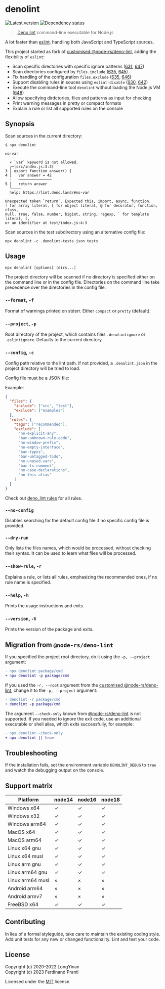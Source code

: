 # denolint

[![Latest version](https://img.shields.io/npm/v/denolint)
 ![Dependency status](https://img.shields.io/librariesio/release/npm/denolint)
](https://www.npmjs.com/package/denolint)

> [Deno lint] command-line executable for Node.js

A lot faster than [eslint], handling both JavaScript and TypeScript sources.

This project started as fork of [customised @node-rs/deno-lint], adding the flexibility of `eslint`:

* Scan specific directories with specific ignore patterns ([631], [647])
* Scan directories configured by `files.include` ([635], [645])
* Fix handling of the configuration `files.exclude` ([635], [646])
* Support disabling rules in souces using `eslint-disable` ([630], [642])
* Execute the command-line tool `denolint` without loading the Node.js VM ([648])
* Allow specifying dirdctories, files and patterns as input for checking
* Print warning messages in pretty or compact formats
* Explain a rule or list all supported rules on the console

## Synopsis

Scan sources in the current directory:

    $ npx denolint

    no-var

      × `var` keyword is not allowed.
      ╭─[src/index.js:3:3]
    3 │ export function answer() {
    4 │   var answer = 42
      ·   ───────────────
    5 │   return answer
      ╰────
      help: https://lint.deno.land/#no-var

    Unexpected token `return`. Expected this, import, async, function,
    [ for array literal, { for object literal, @ for decorator, function, class,
    null, true, false, number, bigint, string, regexp, ` for template literal, (,
    or an identifier at test/index.js:4:3

Scan sources in the test subdirectory using an alternative config file:

    npx denolint -c .denolint-tests.json tests

## Usage

    npx denolint [options] [dirs...]

The project directory will be scanned if no directory is specified either on the command line or in the config file. Directories on the command line take precedence over the directories in the config file.

### `--format`, `-f`

Format of warnings printed on stderr. Either `compact` or `pretty` (default).

### `--project`, `-p`

Root directory of the project, which contains files `.denolintignore` or `.eslintignore`. Defaults to the current directory.

### `--config`, `-c`

Config path relative to the lint path. If not provided, a `.denolint.json` in the project directory will be tried to load.

Config file must be a JSON file:

Example:

```json
{
  "files": {
    "include": ["src", "test"],
    "exclude": ["examples"]
  },
  "rules": {
    "tags": ["recommended"],
    "exclude": [
      "no-explicit-any",
      "ban-unknown-rule-code",
      "no-window-prefix",
      "no-empty-interface",
      "ban-types",
      "ban-untagged-todo",
      "no-unused-vars",
      "ban-ts-comment",
      "no-case-declarations",
      "no-this-alias"
    ]
  }
}
```

Check out [deno_lint rules] for all rules.

### `--no-config`

Disables searching for the default config file if no specific config file is provided.

### `--dry-run`

Only lists the files names, which would be processed, without checking their syntax. It can be used to learn what files will be processed.

### `--show-rule`, `-r`

Explains a rule, or lists all rules, emphasizing the recommended ones, if no rule name is specified.

### `--help`, `-h`

Prints the usage instructions and exits.

### `--version`, `-V`

Prints the version of the package and exits.

## Migration from `@node-rs/deno-lint`

If you specified the project root directory, do it using the `-p, --project` argument:

```diff
- npx denolint package/cmd
+ npx denolint -p package/cmd
```

If you used the `-r, --root` argument from the [customised @node-rs/deno-lint], change it to the `-p, --project` argument:

```diff
- denolint -r package/cmd
+ denolint -p package/cmd
```

The argument `--check-only` known from [@node-rs/deno-lint] is not supported. If you needed to ignore the exit code, use an additional executable or shell alias, which exits successfully, for example:

```diff
- npx denolint--check-only
+ npx denolint || true
```

## Troubleshooting

If the installation fails, set the environment variable `DENOLINT_DEBUG` to `true` and watch the debugging output on the console.

## Support matrix

| Platform         | node14 | node16 | node18 |
| ---------------- | ------ | ------ | ------ |
| Windows x64      | ✓      | ✓      | ✓      |
| Windows x32      | ✓      | ✓      | ✓      |
| Windows arm64    | ✓      | ✓      | ✓      |
| MacOS x64        | ✓      | ✓      | ✓      |
| MacOS arm64      | ✓      | ✓      | ✓      |
| Linux x64 gnu    | ✓      | ✓      | ✓      |
| Linux x64 musl   | ✓      | ✓      | ✓      |
| Linux arm gnu    | ✓      | ✓      | ✓      |
| Linux arm64 gnu  | ✓      | ✓      | ✓      |
| Linux arm64 musl | ×      | ×      | ×      |
| Android arm64    | ×      | ×      | ×      |
| Android armv7    | ×      | ×      | ×      |
| FreeBSD x64      | ✓      | ✓      | ✓      |

## Contributing

In lieu of a formal styleguide, take care to maintain the existing coding style. Add unit tests for any new or changed functionality. Lint and test your code.

## License

Copyright (c) 2020-2022 LongYinan<br>
Copyright (c) 2023 Ferdinand Prantl

Licensed under the [MIT] license.

[deno lint]: https://github.com/denoland/deno_lint#readme
[customised @node-rs/deno-lint]: https://github.com/prantlf/node-rs/commits/combined
[@node-rs/deno-lint]: https://github.com/napi-rs/node-rs/tree/main/packages/deno-lint#readme
[deno_lint rules]: https://github.com/denoland/deno_lint/tree/main/docs/rules
[eslint]: https://eslint.org/
[630]: https://github.com/napi-rs/node-rs/issues/630
[631]: https://github.com/napi-rs/node-rs/issues/631
[635]: https://github.com/napi-rs/node-rs/issues/635
[642]: https://github.com/napi-rs/node-rs/pull/642
[645]: https://github.com/napi-rs/node-rs/pull/645
[646]: https://github.com/napi-rs/node-rs/pull/646
[647]: https://github.com/napi-rs/node-rs/pull/647
[648]: https://github.com/napi-rs/node-rs/issues/648
[MIT]: https://github.com/prantlf/denolint/blob/master/LICENSE
